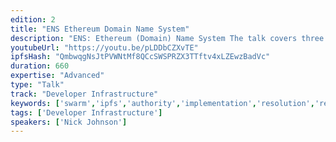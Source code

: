 ```yaml
---
edition: 2
title: "ENS Ethereum Domain Name System"
description: "ENS: Ethereum (Domain) Name System The talk covers three aspects of a proposed Ethereum domain name system: the technical implementation of the recursive and modular lookup protocol (https://github.com/Arachnid/EIPs/blob...), the auction aspects for domain registration and reselling (https://github.com/ethereum/EIPs/issu...) and the possible attack vectors along with the suggestion solution and future expansion."
youtubeUrl: "https://youtu.be/pLDDbCZXvTE"
ipfsHash: "QmbwqgNsJtPVWNtMf8QCcSWSPRZX3TTftv4xLZEwzBadVc"
duration: 660
expertise: "Advanced"
type: "Talk"
track: "Developer Infrastructure"
keywords: ['swarm','ipfs','authority','implementation','resolution','registry','resolvers','node','namehash','governance','auction']
tags: ['Developer Infrastructure']
speakers: ['Nick Johnson']
---
```

